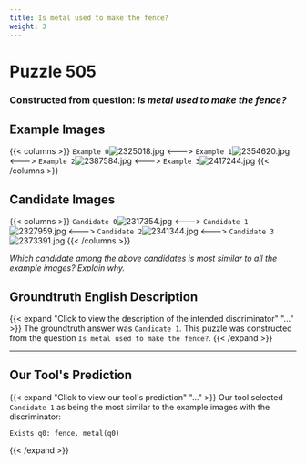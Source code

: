 ```yaml
---
title: Is metal used to make the fence?
weight: 3
---
```


# Puzzle 505
### Constructed from question: _Is metal used to make the fence?_


## Example Images
{{< columns >}}
`Example 0`![2325018.jpg](/gqa_images/2325018.jpg)
<--->
`Example 1`![2354620.jpg](/gqa_images/2354620.jpg)
<--->
`Example 2`![2387584.jpg](/gqa_images/2387584.jpg)
<--->
`Example 3`![2417244.jpg](/gqa_images/2417244.jpg)
{{< /columns >}}

## Candidate Images
{{< columns >}}
`Candidate 0`![2317354.jpg](/gqa_images/2317354.jpg)
<--->
`Candidate 1`![2327959.jpg](/gqa_images/2327959.jpg)
<--->
`Candidate 2`![2341344.jpg](/gqa_images/2341344.jpg)
<--->
`Candidate 3`![2373391.jpg](/gqa_images/2373391.jpg)
{{< /columns >}}

*Which candidate among the above candidates is most similar to all the example images? Explain why.*

## Groundtruth English Description

{{< expand "Click to view the description of the intended discriminator" "..." >}}
The groundtruth answer was `Candidate 1`. This puzzle was constructed from the question `Is metal used to make the fence?`.
{{< /expand >}}

---

## Our Tool's Prediction

{{< expand "Click to view our tool's prediction" "..." >}}
Our tool selected `Candidate 1` as being the most similar to the example images with the discriminator:
```plaintext
Exists q0: fence. metal(q0)
```
{{< /expand >}}
